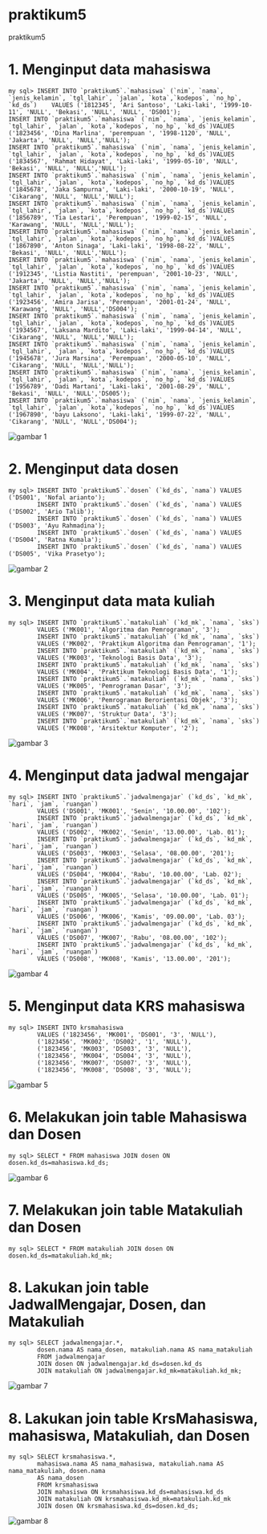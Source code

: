 # praktikum5
praktikum5

# 1. Menginput data mahasiswa
    my sql> INSERT INTO `praktikum5`.`mahasiswa` (`nim`, `nama`, `jenis_kelamin`, `tgl_lahir`, `jalan`, `kota`,`kodepos`, `no_hp`, `kd_ds`)    VALUES ('1812345', 'Ari Santoso', 'Laki-laki', '1999-10-11', 'NULL', 'Bekasi', 'NULL', 'NULL', 'DS001');
    INSERT INTO `praktikum5`.`mahasiswa` (`nim`, `nama`, `jenis_kelamin`, `tgl_lahir`, `jalan`, `kota`,`kodepos`, `no_hp`, `kd_ds`)VALUES ('1823456', 'Dina Marlina', 'perempuan ', '1998-1120', 'NULL', 'Jakarta', 'NULL', 'NULL','NULL');
    INSERT INTO `praktikum5`.`mahasiswa` (`nim`, `nama`, `jenis_kelamin`, `tgl_lahir`, `jalan`, `kota`,`kodepos`, `no_hp`, `kd_ds`)VALUES ('1834567', 'Rahmat Hidayat', 'Laki-laki', '1999-05-10', 'NULL', 'Bekasi', 'NULL', 'NULL','NULL');
    INSERT INTO `praktikum5`.`mahasiswa` (`nim`, `nama`, `jenis_kelamin`, `tgl_lahir`, `jalan`, `kota`,`kodepos`, `no_hp`, `kd_ds`)VALUES ('1845678', 'Jaka Sampurna', 'Laki-laki', '2000-10-19', 'NULL', 'Cikarang', 'NULL', 'NULL','NULL');
    INSERT INTO `praktikum5`.`mahasiswa` (`nim`, `nama`, `jenis_kelamin`, `tgl_lahir`, `jalan`, `kota`,`kodepos`, `no_hp`, `kd_ds`)VALUES ('1856789', 'Tia Lestari', 'Perempuan', '1999-02-15', 'NULL', 'Karawang', 'NULL', 'NULL','NULL');
    INSERT INTO `praktikum5`.`mahasiswa` (`nim`, `nama`, `jenis_kelamin`, `tgl_lahir`, `jalan`, `kota`,`kodepos`, `no_hp`, `kd_ds`)VALUES ('1867890', 'Anton Sinaga', 'Laki-laki', '1998-08-22', 'NULL', 'Bekasi', 'NULL', 'NULL','NULL');
    INSERT INTO `praktikum5`.`mahasiswa` (`nim`, `nama`, `jenis_kelamin`, `tgl_lahir`, `jalan`, `kota`,`kodepos`, `no_hp`, `kd_ds`)VALUES ('1912345', 'Listia Nastiti', 'perempuan', '2001-10-23', 'NULL', 'Jakarta', 'NULL', 'NULL','NULL');
    INSERT INTO `praktikum5`.`mahasiswa` (`nim`, `nama`, `jenis_kelamin`, `tgl_lahir`, `jalan`, `kota`,`kodepos`, `no_hp`, `kd_ds`)VALUES ('1923456', 'Amira Jarisa', 'Perempuan', '2001-01-24', 'NULL', 'Karawang', 'NULL', 'NULL','DS004');
    INSERT INTO `praktikum5`.`mahasiswa` (`nim`, `nama`, `jenis_kelamin`, `tgl_lahir`, `jalan`, `kota`,`kodepos`, `no_hp`, `kd_ds`)VALUES ('1934567', 'Laksana Mardito', 'Laki-laki', '1999-04-14', 'NULL', 'Cikarang', 'NULL', 'NULL','NULL');
    INSERT INTO `praktikum5`.`mahasiswa` (`nim`, `nama`, `jenis_kelamin`, `tgl_lahir`, `jalan`, `kota`,`kodepos`, `no_hp`, `kd_ds`)VALUES ('1945678', 'Jura Marsina', 'Perempuan', '2000-05-10', 'NULL', 'Cikarang', 'NULL', 'NULL','NULL');
    INSERT INTO `praktikum5`.`mahasiswa` (`nim`, `nama`, `jenis_kelamin`, `tgl_lahir`, `jalan`, `kota`,`kodepos`, `no_hp`, `kd_ds`)VALUES ('1956789', 'Dadi Martani', 'Laki-laki', '2001-08-29', 'NULL', 'Bekasi', 'NULL', 'NULL','DS005');
    INSERT INTO `praktikum5`.`mahasiswa` (`nim`, `nama`, `jenis_kelamin`, `tgl_lahir`, `jalan`, `kota`,`kodepos`, `no_hp`, `kd_ds`)VALUES ('1967890', 'bayu Laksono', 'Laki-laki', '1999-07-22', 'NULL', 'Cikarang', 'NULL', 'NULL','DS004');
![gambar 1](https://github.com/alfaza-putra/Praktikum5/blob/main/screnshotPraktikum_5/ss1.png)

# 2. Menginput data dosen
    my sql> INSERT INTO `praktikum5`.`dosen` (`kd_ds`, `nama`) VALUES ('DS001', 'Nofal arianto'); 
            INSERT INTO `praktikum5`.`dosen` (`kd_ds`, `nama`) VALUES ('DS002', 'Ario Talib'); 
            INSERT INTO `praktikum5`.`dosen` (`kd_ds`, `nama`) VALUES ('DS003', 'Ayu Rahmadina'); 
            INSERT INTO `praktikum5`.`dosen` (`kd_ds`, `nama`) VALUES ('DS004', 'Ratna Kumala'); 
            INSERT INTO `praktikum5`.`dosen` (`kd_ds`, `nama`) VALUES ('DS005', 'Vika Prasetyo');
![gambar 2](https://github.com/alfaza-putra/Praktikum5/blob/main/screnshotPraktikum_5/ss2.png)

# 3. Menginput data mata kuliah
    my sql> INSERT INTO `praktikum5`.`matakuliah` (`kd_mk`, `nama`, `sks`)
            VALUES ('MK001', 'Algoritma dan Pemrograman', '3');
            INSERT INTO `praktikum5`.`matakuliah` (`kd_mk`, `nama`, `sks`)
            VALUES ('MK002', 'Praktikum Algoritma dan Pemrograman', '1');
            INSERT INTO `praktikum5`.`matakuliah` (`kd_mk`, `nama`, `sks`)
            VALUES ('MK003', 'Teknologi Basis Data', '3');
            INSERT INTO `praktikum5`.`matakuliah` (`kd_mk`, `nama`, `sks`)
            VALUES ('MK004', 'Praktikum Teknologi Basis Data', '1');
            INSERT INTO `praktikum5`.`matakuliah` (`kd_mk`, `nama`, `sks`)
            VALUES ('MK005', 'Pemrograman Dasar', '3');
            INSERT INTO `praktikum5`.`matakuliah` (`kd_mk`, `nama`, `sks`)
            VALUES ('MK006', 'Pemrograman Berorientasi Objek', '3');
            INSERT INTO `praktikum5`.`matakuliah` (`kd_mk`, `nama`, `sks`)
            VALUES ('MK007', 'Struktur Data', '3');
            INSERT INTO `praktikum5`.`matakuliah` (`kd_mk`, `nama`, `sks`)
            VALUES ('MK008', 'Arsitektur Komputer', '2');
![gambar 3](https://github.com/alfaza-putra/Praktikum5/blob/main/screnshotPraktikum_5/ss3.png)

# 4. Menginput data jadwal mengajar
    my sql> INSERT INTO `praktikum5`.`jadwalmengajar` (`kd_ds`, `kd_mk`, `hari`, `jam`, `ruangan`)
            VALUES ('DS001', 'MK001', 'Senin', '10.00.00', '102');
            INSERT INTO `praktikum5`.`jadwalmengajar` (`kd_ds`, `kd_mk`, `hari`, `jam`, `ruangan`)
            VALUES ('DS002', 'MK002', 'Senin', '13.00.00', 'Lab. 01');
            INSERT INTO `praktikum5`.`jadwalmengajar` (`kd_ds`, `kd_mk`, `hari`, `jam`, `ruangan`)
            VALUES ('DS003', 'MK003', 'Selasa', '08.00.00', '201');
            INSERT INTO `praktikum5`.`jadwalmengajar` (`kd_ds`, `kd_mk`, `hari`, `jam`, `ruangan`)
            VALUES ('DS004', 'MK004', 'Rabu', '10.00.00', 'Lab. 02');
            INSERT INTO `praktikum5`.`jadwalmengajar` (`kd_ds`, `kd_mk`, `hari`, `jam`, `ruangan`)
            VALUES ('DS005', 'MK005', 'Selasa', '10.00.00', 'Lab. 01');
            INSERT INTO `praktikum5`.`jadwalmengajar` (`kd_ds`, `kd_mk`, `hari`, `jam`, `ruangan`)
            VALUES ('DS006', 'MK006', 'Kamis', '09.00.00', 'Lab. 03');
            INSERT INTO `praktikum5`.`jadwalmengajar` (`kd_ds`, `kd_mk`, `hari`, `jam`, `ruangan`)
            VALUES ('DS007', 'MK007', 'Rabu', '08.00.00', '102');
            INSERT INTO `praktikum5`.`jadwalmengajar` (`kd_ds`, `kd_mk`, `hari`, `jam`, `ruangan`)
            VALUES ('DS008', 'MK008', 'Kamis', '13.00.00', '201');
![gambar 4](https://github.com/alfaza-putra/Praktikum5/blob/main/screnshotPraktikum_5/ss4.png)

# 5. Menginput data KRS mahasiswa
    my sql> INSERT INTO krsmahasiswa
            VALUES ('1823456', 'MK001', 'DS001', '3', 'NULL'),
            ('1823456', 'MK002', 'DS002', '1', 'NULL'),
            ('1823456', 'MK003', 'DS003', '3', 'NULL'),
            ('1823456', 'MK004', 'DS004', '3', 'NULL'),
            ('1823456', 'MK007', 'DS007', '3', 'NULL'),
            ('1823456', 'MK008', 'DS008', '3', 'NULL');
![gambar 5](https://github.com/alfaza-putra/Praktikum5/blob/main/screnshotPraktikum_5/ss5.png)

# 6. Melakukan join table Mahasiswa dan Dosen
    my sql> SELECT * FROM mahasiswa JOIN dosen ON dosen.kd_ds=mahasiswa.kd_ds;
![gambar 6](https://github.com/alfaza-putra/Praktikum5/blob/main/screnshotPraktikum_5/ss6.png)

# 7. Melakukan join table Matakuliah dan Dosen
    my sql> SELECT * FROM matakuliah JOIN dosen ON dosen.kd_ds=matakuliah.kd_mk;

# 8. Lakukan join table JadwalMengajar, Dosen, dan Matakuliah
    my sql> SELECT jadwalmengajar.*,
            dosen.nama AS nama_dosen, matakuliah.nama AS nama_matakuliah
            FROM jadwalmengajar
            JOIN dosen ON jadwalmengajar.kd_ds=dosen.kd_ds
            JOIN matakuliah ON jadwalmengajar.kd_mk=matakuliah.kd_mk;
![gambar 7](https://github.com/alfaza-putra/Praktikum5/blob/main/screnshotPraktikum_5/ss7.png)

# 8. Lakukan join table KrsMahasiswa, mahasiswa, Matakuliah, dan Dosen
    my sql> SELECT krsmahasiswa.*,
            mahasiswa.nama AS nama_mahasiswa, matakuliah.nama AS nama_matakuliah, dosen.nama
            AS nama_dosen
            FROM krsmahasiswa
            JOIN mahasiswa ON krsmahasiswa.kd_ds=mahasiswa.kd_ds
            JOIN matakuliah ON krsmahasiswa.kd_mk=matakuliah.kd_mk
            JOIN dosen ON krsmahasiswa.kd_ds=dosen.kd_ds;
![gambar 8](https://github.com/alfaza-putra/Praktikum5/blob/main/screnshotPraktikum_5/ss8.png)
